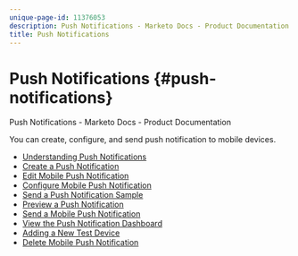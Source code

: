 ```yaml
---
unique-page-id: 11376053
description: Push Notifications - Marketo Docs - Product Documentation
title: Push Notifications
---
```


# Push Notifications {#push-notifications}

Push Notifications - Marketo Docs - Product Documentation

You can create, configure, and send push notification to mobile devices.&nbsp;

* [Understanding Push Notifications](push-notifications/understanding-push-notifications.md)
* [Create a Push Notification](push-notifications/create-a-push-notification.md)
* [Edit Mobile Push Notification](push-notifications/edit-mobile-push-notification.md)
* [Configure Mobile Push Notification](push-notifications/configure-mobile-push-notification.md)
* [Send a Push Notification Sample](push-notifications/send-a-push-notification-sample.md)
* [Preview a Push Notification](push-notifications/preview-a-push-notification.md)
* [Send a Mobile Push Notification](push-notifications/send-a-mobile-push-notification.md)
* [View the Push Notification Dashboard](push-notifications/view-the-push-notification-dashboard.md)
* [Adding a New Test Device](push-notifications/adding-a-new-test-device.md)
* [Delete Mobile Push Notification](push-notifications/delete-mobile-push-notification.md)

